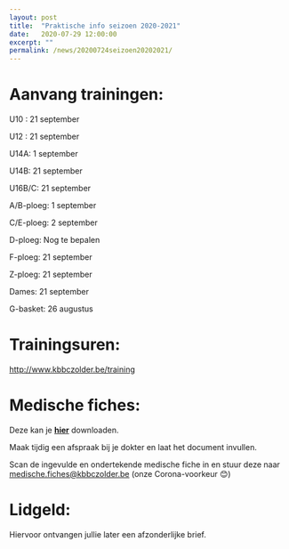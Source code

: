 ```yaml
---
layout: post
title:  "Praktische info seizoen 2020-2021"
date:   2020-07-29 12:00:00
excerpt: ""
permalink: /news/20200724seizoen20202021/
---
```


# Aanvang trainingen:

U10 : 21 september

U12 : 21 september

U14A: 1 september

U14B: 21 september

U16B/C: 21 september

A/B-ploeg: 1 september

C/E-ploeg: 2 september

D-ploeg: Nog te bepalen

F-ploeg: 21 september

Z-ploeg: 21 september

Dames: 21 september

G-basket: 26 augustus

# Trainingsuren:

http://www.kbbczolder.be/training

# Medische fiches:

Deze kan je **[hier](/club/documenten/medisch%20getuigschrift%202020%202021.pdf)** downloaden.

Maak tijdig een afspraak bij je dokter en laat het document invullen.

Scan de ingevulde en ondertekende medische fiche in en stuur deze naar medische.fiches@kbbczolder.be  (onze Corona-voorkeur 😊)

# Lidgeld:

Hiervoor ontvangen jullie later een afzonderlijke brief.
